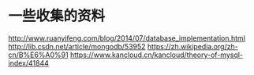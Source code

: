 # 一些收集的资料
http://www.ruanyifeng.com/blog/2014/07/database_implementation.html
http://lib.csdn.net/article/mongodb/53952
https://zh.wikipedia.org/zh-cn/B%E6%A0%91
https://www.kancloud.cn/kancloud/theory-of-mysql-index/41844
